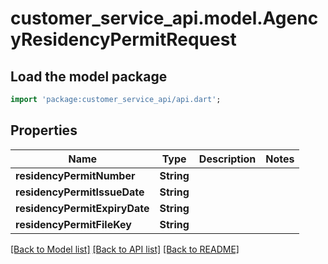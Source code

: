 # customer_service_api.model.AgencyResidencyPermitRequest

## Load the model package
```dart
import 'package:customer_service_api/api.dart';
```

## Properties
Name | Type | Description | Notes
------------ | ------------- | ------------- | -------------
**residencyPermitNumber** | **String** |  | 
**residencyPermitIssueDate** | **String** |  | 
**residencyPermitExpiryDate** | **String** |  | 
**residencyPermitFileKey** | **String** |  | 

[[Back to Model list]](../README.md#documentation-for-models) [[Back to API list]](../README.md#documentation-for-api-endpoints) [[Back to README]](../README.md)


